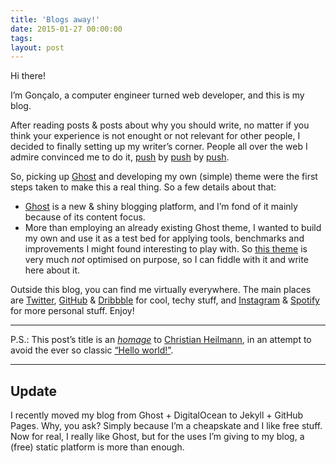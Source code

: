 ```yaml
---
title: 'Blogs away!'
date: 2015-01-27 00:00:00
tags:
layout: post
---
```

Hi there!

I’m Gonçalo, a computer engineer turned web developer, and this is my blog.

After reading posts & posts about why you should write, no matter if you think your experience is not enought or not relevant for other people, I decided to finally setting up my writer’s corner. People all over the web I admire convinced me to do it, [push](https://news.layervault.com/stories/42675-fear-of-writing) by [push](https://the-pastry-box-project.net/noah-stokes/2015-january-25) by [push](http://seanwes.com/podcast/139-it-all-starts-with-writing-again/).

So, picking up [Ghost](https://ghost.org) and developing my own (simple) theme were the first steps taken to make this a real thing. So a few details about that:

- [Ghost](https://ghost.org) is a new & shiny blogging platform, and I’m fond of it mainly because of its content focus.
- More than employing an already existing Ghost theme, I wanted to build my own and use it as a test bed for applying tools, benchmarks and improvements I might found interesting to play with. So [this theme](https://github.com/gnclmorais/Noir) is very much _not_ optimised on purpose, so I can fiddle with it and write here about it.

Outside this blog, you can find me virtually everywhere. The main places are [Twitter](https://twitter.com/gnclmorais), [GitHub](https://github.com/gnclmorais) & [Dribbble](https://dribbble.com/gnclmorais) for cool, techy stuff, and [Instagram](https://instagram.com/gnclmorais) & [Spotify](https://play.spotify.com/user/gnclmorais) for more personal stuff. Enjoy!

---

P.S.: This post’s title is an [_homage_](http://christianheilmann.com/2005/01/27/blogs-away/) to [Christian Heilmann](https://twitter.com/codepo8), in an attempt to avoid the ever so classic [“Hello world!”](https://en.wikipedia.org/wiki/%22Hello,_world!%22_program).

---

## Update
I recently moved my blog from Ghost + DigitalOcean to Jekyll + GitHub Pages. Why, you ask? Simply because I’m a cheapskate and I like free stuff.  
Now for real, I really like Ghost, but for the uses I’m giving to my blog, a (free) static platform is more than enough.
